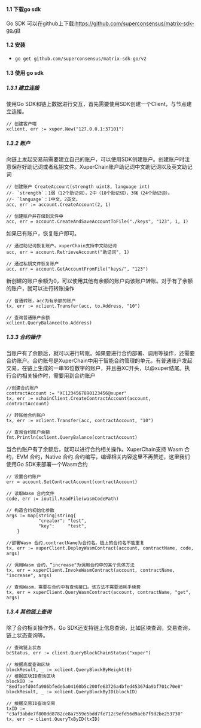 ####   1.1 下载go sdk 

Go SDK 可以在github上下载:https://github.com/superconsensus/matrix-sdk-go.git

#### 1.2 安装

- ```
  go get github.com/superconsensus/matrix-sdk-go/v2
  ```

#### 1.3 使用 go sdk

#####  1.3.1 建立连接

使用Go SDK和链上数据进行交互，首先需要使用SDK创建一个Client，与节点建立连接。

```
// 创建客户端
xclient, err := xuper.New("127.0.0.1:37101")
```

##### 1.3.2 账户

向链上发起交易前需要建立自己的账户，可以使用SDK创建账户。创建账户时注意保存好助记词或者私钥文件。XuperChain账户助记词中文助记词以及英文助记词

```
// 创建账户 CreateAccount(strength uint8, language int)
//- `strength`：1弱（12个助记词），2中（18个助记词），3强（24个助记词）。
//- `language`：1中文，2英文。
acc, err := account.CreateAccount(2, 1)

// 创建账户并存储到文件中
acc, err = account.CreateAndSaveAccountToFile("./keys", "123", 1, 1)
```

如果已有账户，恢复账户即可。

```
// 通过助记词恢复账户。xuperChain支持中文助记词
acc, err = account.RetrieveAccount("助记词", 1)

// 通过私钥文件恢复账户
acc, err = account.GetAccountFromFile("keys/", "123")
```

新创建的账户余额为0，可以使用其他有余额的账户向该账户转账。对于有了余额的账户，就可以进行转账操作

```
// 普通转账，acc为有余额的账户
tx, err := xclient.Transfer(acc, to.Address, "10")

// 查询普通账户余额
xclient.QueryBalance(to.Address)
```

##### 1.3.3 合约操作

当账户有了余额后，就可以进行转账。如果要进行合约部署、调用等操作，还需要合约账户。合约账号是XuperChain中用于智能合约管理的单元，有普通账户发起交易，在链上生成的一串16位数字的账户，并且由XC开头，以@xuper结尾。执行合约相关操作时，需要用到合约账户

```
//创建合约账户
contractAccount := "XC1234567890123456@xuper"
tx, err := xchainClient.CreateContractAccount(account, contractAccount)

// 转账给合约账户
tx, err := xclient.Transfer(acc, contractAccount, "10")

// 查询合约账户余额
fmt.Println(xclient.QueryBalance(contractAccount)
```

当合约账户有了余额后，就可以进行合约相关操作。XuperChain支持 Wasm 合约，EVM 合约，Native 合约.合约编写，编译相关内容这里不再赘述，这里我们使用Go SDK来部署一个Wasm合约

```
// 设置合约账户
err = account.SetContractAccount(contractAccount)

// 读取Wasm 合约文件
code, err := ioutil.ReadFile(wasmCodePath)

// 构造合约初始化参数
args := map[string]string{
            "creator": "test",
            "key":     "test",
    }

//部署Wasm 合约,contractName为合约名。链上的合约名不能重复
tx, err := xuperClient.DeployWasmContract(account, contractName, code, args)

// 调用Wasm 合约，“increase"为调用合约中的某个具体方法
tx, err = xuperClient.InvokeWasmContract(account, contractName, "increase", args)

// 查询Wasm，需要在合约中有查询接口。该方法不需要消耗手续费
tx, err = xuperClient.QueryWasmContract(account, contractName, "get", args)
```

##### 1.3.4 其他链上查询

除了合约相关操作外，Go SDK还支持链上信息查询，比如区块查询，交易查询，链上状态查询等。

```
// 查询链上状态
bcStatus, err := client.QueryBlockChainStatus("xuper")

// 根据高度查询区块
blockResult, _ := xclient.QueryBlockByHeight(8)
// 根据区块ID查询区块
blockID := "8edfaefd04fa986bfede5a04160b5c200fe63726a4bfed45367da9bf701c70e8"
blockResult, _ := xclient.QueryBlockByID(blockID)

// 根据交易ID查询交易
txID := "c3af3abde7f800dd8782ce8a7559e5bdd7fe712c9efd56d9aeb7f9d2be253730"
tx, err := client.QueryTxByID(txID)
```
